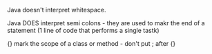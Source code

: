 Java doesn't interpret whitespace.

Java DOES interpret semi colons - they are used to makr the end of a statement (1 line of code that performs a single tastk)

{} mark the scope of a class or method - don't put ; after {}